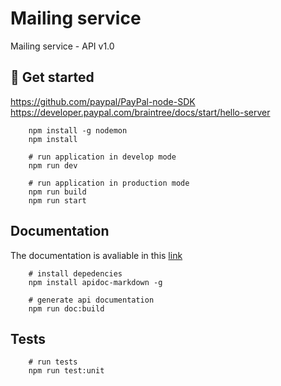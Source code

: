 # Mailing service

Mailing service - API v1.0

## 🚀 Get started

https://github.com/paypal/PayPal-node-SDK
https://developer.paypal.com/braintree/docs/start/hello-server


```console
    npm install -g nodemon
    npm install

    # run application in develop mode
    npm run dev 

    # run application in production mode
    npm run build
    npm run start
```

## Documentation

The documentation is avaliable in this [link](./documentation/README.md)

```console
    # install depedencies
    npm install apidoc-markdown -g

    # generate api documentation
    npm run doc:build
```

## Tests

```console
    # run tests
    npm run test:unit
```
